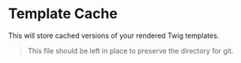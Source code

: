 # Template Cache
This will store cached versions of your rendered Twig templates.

>  This file should be left in place to preserve the directory for git.
